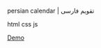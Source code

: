 persian calendar | تقویم فارسی

html css js

[Demo]([https://choosealicense.com](https://zahedi-dev.github.io/persian-calendar/)https://zahedi-dev.github.io/persian-calendar/)
